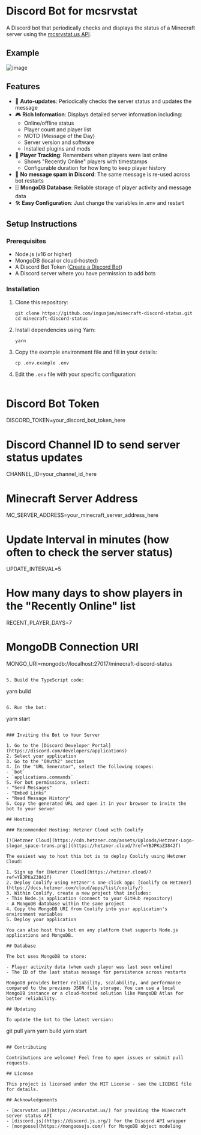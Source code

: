 # Discord Bot for mcsrvstat

A Discord bot that periodically checks and displays the status of a Minecraft server using the [mcsrvstat.us API](https://api.mcsrvstat.us/).

## Example

![image](https://github.com/user-attachments/assets/4d16834d-9549-4008-9e87-dff18c396273)

## Features

- 🔄 **Auto-updates**: Periodically checks the server status and updates the message
- 🎮 **Rich Information**: Displays detailed server information including:
  - Online/offline status
  - Player count and player list
  - MOTD (Message of the Day)
  - Server version and software
  - Installed plugins and mods
- 👻 **Player Tracking**: Remembers when players were last online
  - Shows "Recently Online" players with timestamps
  - Configurable duration for how long to keep player history
- 📝 **No message spam in Discord**: The same message is re-used across bot restarts
- 🗄️ **MongoDB Database**: Reliable storage of player activity and message data
- 🛠️ **Easy Configuration**: Just change the variables in .env and restart

## Setup Instructions

### Prerequisites

- Node.js (v16 or higher)
- MongoDB (local or cloud-hosted)
- A Discord Bot Token ([Create a Discord Bot](https://discord.com/developers/applications))
- A Discord server where you have permission to add bots

### Installation

1. Clone this repository:

   ```
   git clone https://github.com/ingusjan/minecraft-discord-status.git
   cd minecraft-discord-status
   ```

2. Install dependencies using Yarn:

   ```
   yarn
   ```

3. Copy the example environment file and fill in your details:

   ```
   cp .env.example .env
   ```

4. Edit the `.env` file with your specific configuration:

   ```

   ```

# Discord Bot Token

DISCORD_TOKEN=your_discord_bot_token_here

# Discord Channel ID to send server status updates

CHANNEL_ID=your_channel_id_here

# Minecraft Server Address

MC_SERVER_ADDRESS=your_minecraft_server_address_here

# Update Interval in minutes (how often to check the server status)

UPDATE_INTERVAL=5

# How many days to show players in the "Recently Online" list

RECENT_PLAYER_DAYS=7

# MongoDB Connection URI

MONGO_URI=mongodb://localhost:27017/minecraft-discord-status

```

5. Build the TypeScript code:
```

yarn build

```

6. Run the bot:
```

yarn start

```

### Inviting the Bot to Your Server

1. Go to the [Discord Developer Portal](https://discord.com/developers/applications)
2. Select your application
3. Go to the "OAuth2" section
4. In the "URL Generator", select the following scopes:
- `bot`
- `applications.commands`
5. For bot permissions, select:
- "Send Messages"
- "Embed Links"
- "Read Message History"
6. Copy the generated URL and open it in your browser to invite the bot to your server

## Hosting

### Recommended Hosting: Hetzner Cloud with Coolify

[![Hetzner Cloud](https://cdn.hetzner.com/assets/Uploads/Hetzner-Logo-slogan_space-trans.png)](https://hetzner.cloud/?ref=YBJPKaZ3842f)

The easiest way to host this bot is to deploy Coolify using Hetzner Cloud:

1. Sign up for [Hetzner Cloud](https://hetzner.cloud/?ref=YBJPKaZ3842f)
2. Deploy Coolify using Hetzner's one-click app: [Coolify on Hetzner](https://docs.hetzner.com/cloud/apps/list/coolify/)
3. Within Coolify, create a new project that includes:
- This Node.js application (connect to your GitHub repository)
- A MongoDB database within the same project
4. Copy the MongoDB URI from Coolify into your application's environment variables
5. Deploy your application

You can also host this bot on any platform that supports Node.js applications and MongoDB.

## Database

The bot uses MongoDB to store:

- Player activity data (when each player was last seen online)
- The ID of the last status message for persistence across restarts

MongoDB provides better reliability, scalability, and performance compared to the previous JSON file storage. You can use a local MongoDB instance or a cloud-hosted solution like MongoDB Atlas for better reliability.

## Updating

To update the bot to the latest version:

```

git pull
yarn
yarn build
yarn start

```

## Contributing

Contributions are welcome! Feel free to open issues or submit pull requests.

## License

This project is licensed under the MIT License - see the LICENSE file for details.

## Acknowledgements

- [mcsrvstat.us](https://mcsrvstat.us/) for providing the Minecraft server status API
- [discord.js](https://discord.js.org/) for the Discord API wrapper
- [mongoose](https://mongoosejs.com/) for MongoDB object modeling
```
